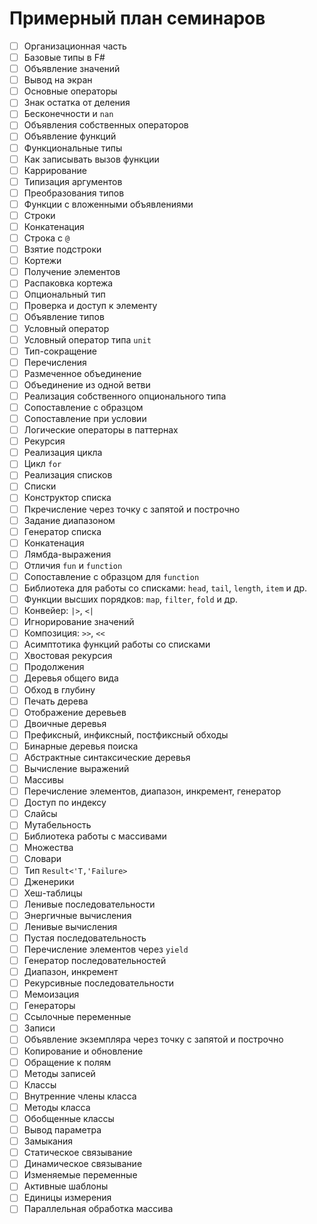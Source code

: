 # Примерный план семинаров

- [ ] Организационная часть
- [ ] Базовые типы в F#
- [ ] Объявление значений
- [ ] Вывод на экран
- [ ] Основные операторы
- [ ] Знак остатка от деления
- [ ] Бесконечности и `nan`
- [ ] Объявления собственных операторов
- [ ] Объявление функций
- [ ] Функциональные типы
- [ ] Как записывать вызов функции
- [ ] Каррирование
- [ ] Типизация аргументов
- [ ] Преобразования типов
- [ ] Функции с вложенными объявлениями
- [ ] Строки
- [ ] Конкатенация
- [ ] Строка с `@`
- [ ] Взятие подстроки
- [ ] Кортежи
- [ ] Получение элементов
- [ ] Распаковка кортежа
- [ ] Опциональный тип
- [ ] Проверка и доступ к элементу
- [ ] Объявление типов
- [ ] Условный оператор
- [ ] Условный оператор типа `unit`
- [ ] Тип-сокращение
- [ ] Перечисления
- [ ] Размеченное объединение
- [ ] Объединение из одной ветви
- [ ] Реализация собственного опционального типа
- [ ] Сопоставление с образцом
- [ ] Сопоставление при условии
- [ ] Логические операторы в паттернах
- [ ] Рекурсия
- [ ] Реализация цикла
- [ ] Цикл `for`
- [ ] Реализация списков
- [ ] Списки
- [ ] Конструктор списка
- [ ] Пкречисление через точку с запятой и построчно
- [ ] Задание диапазоном
- [ ] Генератор списка
- [ ] Конкатенация
- [ ] Лямбда-выражения
- [ ] Отличия `fun` и `function`
- [ ] Сопоставление с образцом для `function`
- [ ] Библиотека для работы со списками: `head`, `tail`, `length`, `item` и др.
- [ ] Функции высших порядков: `map`, `filter`, `fold` и др.
- [ ] Конвейер: `|>`, `<|`
- [ ] Игнорирование значений
- [ ] Композиция: `>>`, `<<`
- [ ] Асимптотика функций работы со списками
- [ ] Хвостовая рекурсия
- [ ] Продолжения
- [ ] Деревья общего вида
- [ ] Обход в глубину
- [ ] Печать дерева
- [ ] Отображение деревьев
- [ ] Двоичные деревья
- [ ] Префиксный, инфиксный, постфиксный обходы
- [ ] Бинарные деревья поиска
- [ ] Абстрактные синтаксические деревья
- [ ] Вычисление выражений
- [ ] Массивы
- [ ] Перечисление элементов, диапазон, инкремент, генератор
- [ ] Доступ по индексу
- [ ] Слайсы
- [ ] Мутабельность
- [ ] Библиотека работы с массивами
- [ ] Множества
- [ ] Словари
- [ ] Тип `Result<'T,'Failure>`
- [ ] Дженерики
- [ ] Хеш-таблицы
- [ ] Ленивые последовательности
- [ ] Энергичные вычисления
- [ ] Ленивые вычисления
- [ ] Пустая последовательность
- [ ] Перечисление элементов через `yield`
- [ ] Генератор последовательностей
- [ ] Диапазон, инкремент
- [ ] Рекурсивные последовательности
- [ ] Мемоизация
- [ ] Генераторы
- [ ] Ссылочные переменные
- [ ] Записи
- [ ] Объявление экземпляра через точку с запятой и построчно
- [ ] Копирование и обновление
- [ ] Обращение к полям
- [ ] Методы записей
- [ ] Классы
- [ ] Внутренние члены класса
- [ ] Методы класса
- [ ] Обобщенные классы
- [ ] Вывод параметра
- [ ] Замыкания
- [ ] Статическое связывание
- [ ] Динамическое связывание
- [ ] Изменяемые переменные
- [ ] Активные шаблоны
- [ ] Единицы измерения
- [ ] Параллельная обработка массива
